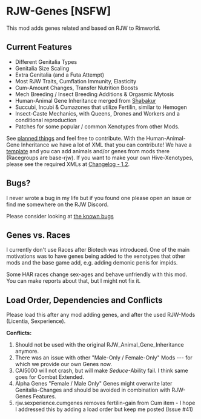# RJW-Genes [NSFW]

This mod adds genes related and based on RJW to Rimworld. 

## Current Features 

- Different Genitalia Types 
- Genitalia Size Scaling 
- Extra Genitalia (and a Futa Attempt)
- Most RJW Traits, Cumflation Immunity, Elasticity
- Cum-Amount Changes, Transfer Nutrition Boosts
- Mech Breeding / Insect Breeding Additions & Orgasmic Mytosis
- Human-Animal Gene Inheritance merged from [Shabakur](https://github.com/Shabakur/RJW_Animal_Gene_Inheritance)
- Succubi, Incubi & Cumazones that utilize Fertilin, similar to Hemogen
- Insect-Caste Mechanics, with Queens, Drones and Workers and a conditional reproduction
- Patches for some popular / common Xenotypes from other Mods.

See [planned things](TODOS.md) and feel free to contribute. 
With the Human-Animal-Gene Inheritance we have a lot of XML that you can contribute! 
We have a [template](./Common/Defs/RaceGeneDefs/RaceGeneDefs_template.xml) and you can add animals and/or genes from mods there (Racegroups are base-rjw). 
If you want to make your own Hive-Xenotypes, please see the required XMLs at [Changelog - 1.2](./CHANGELOG.md).

## Bugs? 

I never wrote a bug in my life but if you found one please open an issue or find me somewhere on the RJW Discord. 

Please consider looking at [the known bugs](./KNOWN_BUGS.md)

## Genes vs. Races 

I currently don't use Races after Biotech was introduced. 
One of the main motivations was to have genes being added to the xenotypes that other mods and the base game add, e.g. adding demonic penis for impids. 

Some HAR races change sex-ages and behave unfriendly with this mod. 
You can make reports about that, but I might not fix it. 

## Load Order, Dependencies and Conflicts 

Please load this after any mod adding genes, and after the used RJW-Mods (Licentia, Sexperience). 

**Conflicts:**
1. Should not be used with the original RJW_Animal_Gene_Inheritance anymore. 
2. There was an issue with other "Male-Only / Female-Only" Mods --- for which we provide our own Genes now. 
3. CAI5000 will not crash, but will make *Seduce*-Ability fail. I think same goes for Combat Extended.
4. Alpha Genes "Female / Male Only" Genes might overwrite later Genitalia-Changes and should be avoided in combination with RJW-Genes Features.
5. rjw.sexperience.cumgenes removes fertilin-gain from Cum item - I hope I addressed this by adding a load order but keep me posted (Issue #41)